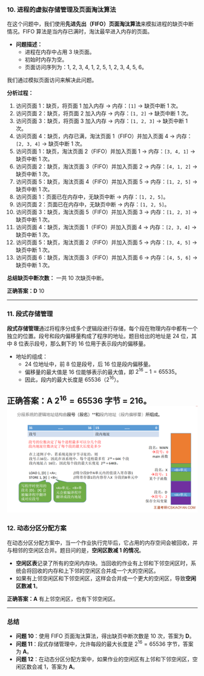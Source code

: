 ### 10. 进程的虚拟存储管理及页面淘汰算法

在这个问题中，我们使用**先进先出（FIFO）页面淘汰算法**来模拟进程的缺页中断情况。FIFO 算法是当内存已满时，淘汰最早进入内存的页面。

- **问题描述：**
  - 进程在内存中占用 3 块页面。
  - 初始时内存为空。
  - 页面访问序列为：1, 2, 3, 4, 1, 2, 5, 1, 2, 3, 4, 5, 6。

我们通过模拟页面访问来解决此问题。

**分析过程：**
1. 访问页面 1：缺页，将页面 1 加入内存 → 内存：`[1]` → 缺页中断 1 次。
2. 访问页面 2：缺页，将页面 2 加入内存 → 内存：`[1, 2]` → 缺页中断 1 次。
3. 访问页面 3：缺页，将页面 3 加入内存 → 内存：`[1, 2, 3]` → 缺页中断 1 次。
4. 访问页面 4：缺页，内存已满，淘汰页面 1（FIFO）并加入页面 4 → 内存：`[2, 3, 4]` → 缺页中断 1 次。
5. 访问页面 1：缺页，淘汰页面 2（FIFO）并加入页面 1 → 内存：`[3, 4, 1]` → 缺页中断 1 次。
6. 访问页面 2：缺页，淘汰页面 3（FIFO）并加入页面 2 → 内存：`[4, 1, 2]` → 缺页中断 1 次。
7. 访问页面 5：缺页，淘汰页面 4（FIFO）并加入页面 5 → 内存：`[1, 2, 5]` → 缺页中断 1 次。
8. 访问页面 1：页面已在内存中，无缺页中断 → 内存：`[1, 2, 5]`。
9. 访问页面 2：页面已在内存中，无缺页中断 → 内存：`[1, 2, 5]`。
10. 访问页面 3：缺页，淘汰页面 5（FIFO）并加入页面 3 → 内存：`[1, 2, 3]` → 缺页中断 1 次。
11. 访问页面 4：缺页，淘汰页面 1（FIFO）并加入页面 4 → 内存：`[2, 3, 4]` → 缺页中断 1 次。
12. 访问页面 5：缺页，淘汰页面 2（FIFO）并加入页面 5 → 内存：`[3, 4, 5]` → 缺页中断 1 次。
13. 访问页面 6：缺页，淘汰页面 3（FIFO）并加入页面 6 → 内存：`[4, 5, 6]` → 缺页中断 1 次。

**总结缺页中断次数：** 一共 10 次缺页中断。

**正确答案：D** 10

---

### 11. 段式存储管理

**段式存储管理**通过将程序分成多个逻辑段进行存储，每个段在物理内存中都有一个独立的位置。段号和段内偏移量构成了程序的地址。题目给出的地址是 24 位，其中 8 位表示段号，那么剩下的 16 位用于表示段内的偏移量。

- 地址的组成：
  - 24 位地址中，前 8 位是段号，后 16 位是段内偏移量。
  - 偏移量的最大值是 16 位能够表示的最大值，即 $2^{16} - 1 = 65535$。
  - 因此，段内的最大长度是 65536（$2^{16}$）。

**正确答案：A** $2^{16} = 65536$ 字节 = **216**。
![](assets/Pasted%20image%2020241215213910.png)
---

### 12. 动态分区分配方案

在动态分区分配方案中，当一个作业执行完毕后，它占用的内存空间会被回收，并与相邻的空闲区合并。题目问的是，**空闲区数减 1 的情况**。

- **空闲区表**记录了所有的空闲内存块。当回收的作业有上邻和下邻空闲区时，系统会将回收的内存和上下邻的空闲区合并成一个大的空闲区。
- 如果有上邻空闲区和下邻空闲区，这样会合并成一个更大的空闲区，导致**空闲区数减 1**。

**正确答案：A** 有上邻空闲区，也有下邻空闲区。

---

### 总结

- **问题 10**：使用 FIFO 页面淘汰算法，得出缺页中断次数是 10 次，答案为 **D**。
- **问题 11**：段式存储管理中，允许每段的最大长度是 $2^{16} = 65536$ 字节，答案为 **A**。
- **问题 12**：在动态分区分配方案中，如果作业的空闲区有上邻和下邻空闲区，空闲区数会减 1，答案为 **A**。